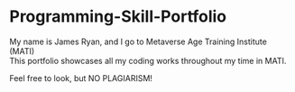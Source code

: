 # Programming-Skill-Portfolio

My name is James Ryan, and I go to Metaverse Age Training Institute (MATI) <br>
This portfolio showcases all my coding works throughout my time in MATI.

Feel free to look, but NO PLAGIARISM!
